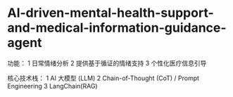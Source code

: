 # AI-driven-mental-health-support-and-medical-information-guidance-agent
功能：
1 日常情绪分析
2 提供基于循证的情绪支持
3 个性化医疗信息引导

核心技术栈：
1 AI 大模型 (LLM)
2 Chain-of-Thought (CoT) / Prompt Engineering
3 LangChain(RAG)
